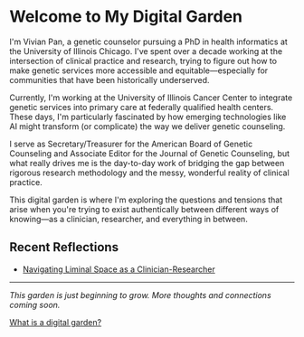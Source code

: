 # Welcome to My Digital Garden

I'm Vivian Pan, a genetic counselor pursuing a PhD in health informatics at the University of Illinois Chicago. I've spent over a decade working at the intersection of clinical practice and research, trying to figure out how to make genetic services more accessible and equitable—especially for communities that have been historically underserved.

Currently, I'm working at the University of Illinois Cancer Center to integrate genetic services into primary care at federally qualified health centers. These days, I'm particularly fascinated by how emerging technologies like AI might transform (or complicate) the way we deliver genetic counseling.

I serve as Secretary/Treasurer for the American Board of Genetic Counseling and Associate Editor for the Journal of Genetic Counseling, but what really drives me is the day-to-day work of bridging the gap between rigorous research methodology and the messy, wonderful reality of clinical practice.

This digital garden is where I'm exploring the questions and tensions that arise when you're trying to exist authentically between different ways of knowing—as a clinician, researcher, and everything in between.

## Recent Reflections

- [Navigating Liminal Space as a Clinician-Researcher](./reflection-navigating-liminal-space-clinician-researcher)

---

*This garden is just beginning to grow. More thoughts and connections coming soon.*

[What is a digital garden?](https://maggieappleton.com/garden-history)
